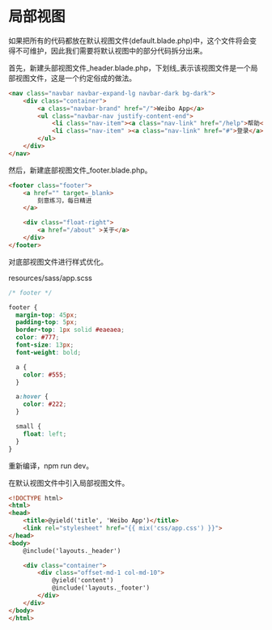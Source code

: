 # 局部视图

如果把所有的代码都放在默认视图文件(default.blade.php)中，这个文件将会变得不可维护，因此我们需要将默认视图中的部分代码拆分出来。  

首先，新建头部视图文件_header.blade.php，下划线_表示该视图文件是一个局部视图文件，这是一个约定俗成的做法。
```html
<nav class="navbar navbar-expand-lg navbar-dark bg-dark">
    <div class="container">
        <a class="navbar-brand" href="/">Weibo App</a>
        <ul class="navbar-nav justify-content-end">
            <li class="nav-item"><a class="nav-link" href="/help">帮助</a></li>
            <li class="nav-item" ><a class="nav-link" href="#">登录</a></li>
        </ul>
    </div>
</nav>
```

然后，新建底部视图文件_footer.blade.php。  
```html
<footer class="footer">
    <a href="" target=_blank>
        刻意练习，每日精进
    </a>

    <div class="float-right">
        <a href="/about" >关于</a>
    </div>
</footer>
```

对底部视图文件进行样式优化。  

resources/sass/app.scss
```scss
/* footer */

footer {
  margin-top: 45px;
  padding-top: 5px;
  border-top: 1px solid #eaeaea;
  color: #777;
  font-size: 13px;
  font-weight: bold;

  a {
    color: #555;
  }

  a:hover {
    color: #222;
  }

  small {
    float: left;
  }
}
```
重新编译，npm run dev。  

在默认视图文件中引入局部视图文件。
```html
<!DOCTYPE html>
<html>
<head>
    <title>@yield('title', 'Weibo App')</title>
    <link rel="stylesheet" href="{{ mix('css/app.css') }}">
</head>
<body>
    @include('layouts._header')

    <div class="container">
        <div class="offset-md-1 col-md-10">
            @yield('content')
            @include('layouts._footer')
        </div>
    </div>
</body>
</html>
```